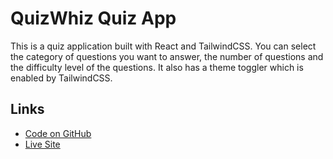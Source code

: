 # QuizWhiz Quiz App

This is a quiz application built with React and TailwindCSS. You can select the category of questions you want to answer, the number of questions and the difficulty level of the questions. It also has a theme toggler which is enabled by TailwindCSS.

## Links

- [Code on GitHub](https://github.com/Adekunle27/Quizly/)
- [Live Site](https://quizly-psi.vercel.app/)
